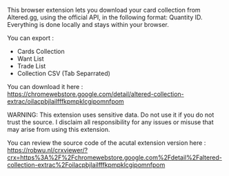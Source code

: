 This browser extension lets you download your card collection from Altered.gg, using the official API, in the following format: Quantity ID.
Everything is done locally and stays within your browser.

You can export :

- Cards Collection
- Want List
- Trade List
- Collection CSV (Tab Separrated)

You can download it here : https://chromewebstore.google.com/detail/altered-collection-extrac/oilacpbjlailfffkpmpklcgipomnfpom

WARNING: This extension uses sensitive data. Do not use it if you do not trust the source.
I disclaim all responsibility for any issues or misuse that may arise from using this extension.

You can review the source code of the acutal extension version here : https://robwu.nl/crxviewer/?crx=https%3A%2F%2Fchromewebstore.google.com%2Fdetail%2Faltered-collection-extrac%2Foilacpbjlailfffkpmpklcgipomnfpom

